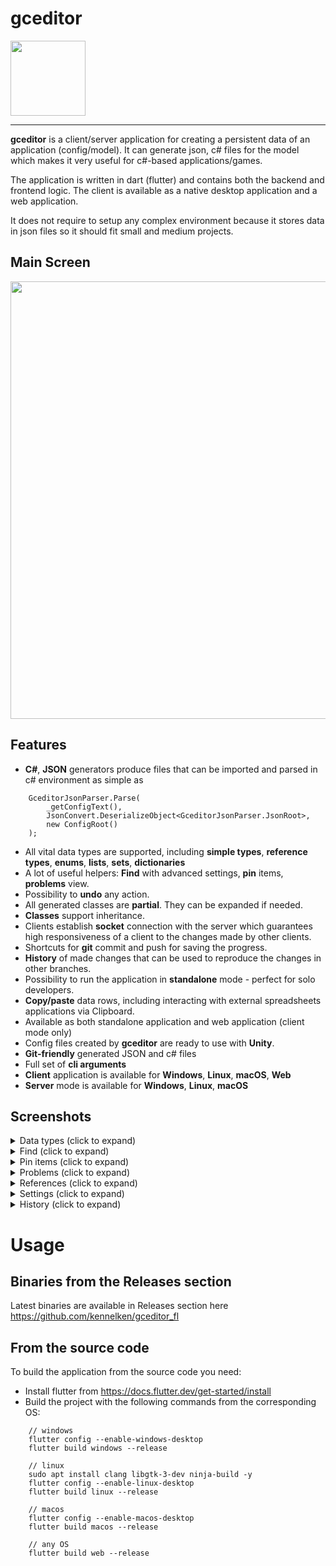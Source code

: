 # gceditor
<img src="https://kennelken.github.io/Icon-192.png" width="120">

----
<b>gceditor</b> is a client/server application for creating a persistent data of an application (config/model).
It can generate json, c# files for the model which makes it very useful for c#-based applications/games.

The application is written in dart (flutter) and contains both the backend and frontend logic. The client is available as a native desktop application and a web application.

It does not require to setup any complex environment because it stores data in json files so it should fit small and medium projects.

## Main Screen
<center><img src="https://kennelken.github.io/gceditor_overview.png" width="700"></center>

## Features
* <b>C#</b>, <b>JSON</b> generators produce files that can be imported and parsed in c# environment as simple as
```
	GceditorJsonParser.Parse(
		_getConfigText(),
		JsonConvert.DeserializeObject<GceditorJsonParser.JsonRoot>,
		new ConfigRoot()
	);
```
* All vital data types are supported, including <b>simple types</b>, <b>reference types</b>, <b>enums</b>, <b>lists</b>, <b>sets</b>, <b>dictionaries</b>
* A lot of useful helpers: <b>Find</b> with advanced settings, <b>pin</b> items, <b>problems</b> view.
* Possibility to <b>undo</b> any action.
* All generated classes are <b>partial</b>. They can be expanded if needed.
* <b>Classes</b> support inheritance.
* Clients establish <b>socket</b> connection with the server which guarantees high responsiveness of a client to the changes made by  other clients.
* Shortcuts for <b>git</b> commit and push for saving the progress.
* <b>History</b> of made changes that can be used to reproduce the changes in other branches.
* Possibility to run the application in <b>standalone</b> mode - perfect for solo developers.
* <b>Copy/paste</b> data rows, including interacting with external spreadsheets applications via Clipboard.
* Available as both standalone application and web application (client mode only)
* Config files created by <b>gceditor</b> are ready to use with <b>Unity</b>.
* <b>Git-friendly</b> generated JSON and c# files
* Full set of <b>cli arguments</b>
* <b>Client</b> application is available for <b>Windows</b>, <b>Linux</b>, <b>macOS</b>, <b>Web</b>
* <b>Server</b> mode is available for <b>Windows</b>, <b>Linux</b>, <b>macOS</b>

## Screenshots

<details>
	<summary>Data types (click to expand)</summary>
	<img src="https://kennelken.github.io/gceditor_datatypes.png" width="700">
</details>

<details>
	<summary>Find (click to expand)</summary>
	<img src="https://kennelken.github.io/gceditor_find.png" width="700">
</details>

<details>
	<summary>Pin items (click to expand)</summary>
	<img src="https://kennelken.github.io/gceditor_pin.png" width="700">
</details>

<details>
	<summary>Problems (click to expand)</summary>
	<img src="https://kennelken.github.io/gceditor_problems.png" width="700">
</details>

<details>
	<summary>References (click to expand)</summary>
	<img src="https://kennelken.github.io/gceditor_reference.png" width="700">
</details>

<details>
	<summary>Settings (click to expand)</summary>
	<img src="https://kennelken.github.io/gceditor_settings.png" width="700">
</details>

<details>
	<summary>History (click to expand)</summary>
	<img src="https://kennelken.github.io/gceditor_history.png" width="700">
</details>

# Usage
## Binaries from the Releases section
Latest binaries are available in Releases section here https://github.com/kennelken/gceditor_fl
## From the source code
To build the application from the source code you need:
* Install flutter from https://docs.flutter.dev/get-started/install
* Build the project with the following commands from the corresponding OS:
```
	// windows
	flutter config --enable-windows-desktop
	flutter build windows --release

	// linux
	sudo apt install clang libgtk-3-dev ninja-build -y
	flutter config --enable-linux-desktop
	flutter build linux --release

	// macos
	flutter config --enable-macos-desktop
	flutter build macos --release

	// any OS
	flutter build web --release
```